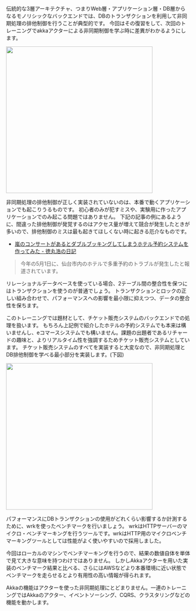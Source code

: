 伝統的な3層アーキテクチャ、つまりWeb層・アプリケーション層・DB層からなるモノリシックなバックエンドでは、DBのトランザクションを利用して非同期処理の排他制御を行うことが典型的です。
今回はその復習をして、次回のトレーニングでakkaアクターによる非同期制御を学ぶ時に差異がわかるようにします。

<img width=400 src="https://user-images.githubusercontent.com/7414320/78578847-0b060880-786b-11ea-900b-c6b01b0a6351.png">

非同期処理の排他制御が正しく実装されていないのは、本番で動くアプリケーションでも起こりうるものです。
初心者のみが犯すミスや、実験用に作ったアプリケーションでのみ起こる問題ではありません。
下記の記事の例にあるように、間違った排他制御が発覚するのはアクセス量が増えて競合が発生したときが多いので、排他制御のミスは最も起きてほしくない時に起きる厄介なものです。

- [嵐のコンサートがあるとダブルブッキングしてしまうホテル予約システムを作ってみた - 徳丸浩の日記](https://blog.tokumaru.org/2015/05/blog-post.html)
> 今年の5月1日に、仙台市内のホテルで多重予約のトラブルが発生したと報道されています。

リレーショナルデータベースを使っている場合、2テーブル間の整合性を保つにはトランザクションを使うのが普通でしょう。
トランザクションとロックの正しい組み合わせで、パフォーマンスへの影響を最小限に抑えつつ、データの整合性を保ちます。

このトレーニングでは題材として、チケット販売システムのバックエンドでの処理を扱います。
もちろん上記例で紹介したホテルの予約システムでも本来は構いませんし、eコマースシステムでも構いません。課題の出題者であるリチャードの趣味と、よりリアルタイム性を強調するためチケット販売システムとしています。
チケット販売システムのすべてを実装すると大変なので、非同期処理とDB排他制御を学べる最小部分を実装します。(下図)

<img width=400 src="https://user-images.githubusercontent.com/7414320/78578938-2cff8b00-786b-11ea-883d-084ee4f7ccb9.png">

パフォーマンスにDBトランザクションの使用がどれくらい影響するか計測するために、wrkを使ったベンチマークを行いましょう。
wrkはHTTPサーバーのマイクロ・ベンチマーキングを行うツールです。wrkはHTTP用のマイクロベンチマーキングツールとしては性能がよく使いやすいので採用しました。

今回はローカルのマシンでベンチマーキングを行うので、結果の数値自体を単体で見て大きな意味を持つわけではありません。
しかしAkkaアクターを用いた実装のベンチマーク結果と比べる、さらにはAWSなどより本番環境に近い状態でベンチマークを走らせるとより有用性の高い情報が得られます。

Akkaの機能はアクターを使った非同期処理にとどまりません。一連のトレーニングではAkkaのアクター、イベントソーシング、CQRS、クラスタリングなどの機能を動かします。
